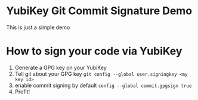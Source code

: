 # YubiKey Git Commit Signature Demo

This is just a simple demo

# How to sign your code via YubiKey

1. Generate a GPG key on your YubiKey
2. Tell git about your GPG key
   `git config --global user.signingkey <my key id>`
3. enable commit signing by default
   `config --global commit.gpgsign true`
4. Profit!

